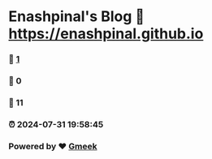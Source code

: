 # Enashpinal's Blog :link: https://enashpinal.github.io 
### :page_facing_up: [1](https://enashpinal.github.io/tag.html) 
### :speech_balloon: 0 
### :hibiscus: 11 
### :alarm_clock: 2024-07-31 19:58:45 
### Powered by :heart: [Gmeek](https://github.com/Meekdai/Gmeek)
